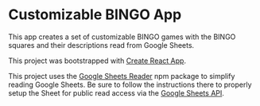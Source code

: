 # Customizable BINGO App

This app creates a set of customizable BINGO games with the BINGO squares and their descriptions read from Google Sheets.

This project was bootstrapped with [Create React App](https://github.com/facebook/create-react-app).

This project uses the [Google Sheets Reader](https://www.npmjs.com/package/g-sheets-api) npm package to simplify reading Google Sheets. Be sure to follow the instructions there to properly setup the Sheet for public read access via the [Google Sheets API](https://developers.google.com/sheets/api/).
